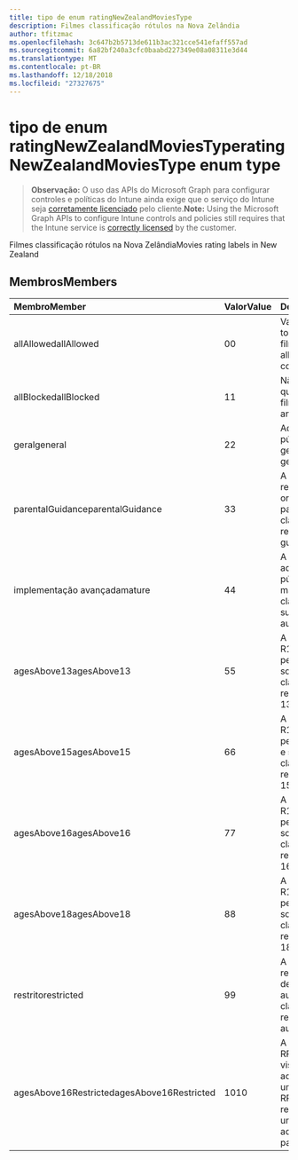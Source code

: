 ```yaml
---
title: tipo de enum ratingNewZealandMoviesType
description: Filmes classificação rótulos na Nova Zelândia
author: tfitzmac
ms.openlocfilehash: 3c647b2b5713de611b3ac321cce541efaff557ad
ms.sourcegitcommit: 6a82bf240a3cfc0baabd227349e08a08311e3d44
ms.translationtype: MT
ms.contentlocale: pt-BR
ms.lasthandoff: 12/18/2018
ms.locfileid: "27327675"
---
```

# <a name="ratingnewzealandmoviestype-enum-type"></a><span data-ttu-id="720f7-103">tipo de enum ratingNewZealandMoviesType</span><span class="sxs-lookup"><span data-stu-id="720f7-103">ratingNewZealandMoviesType enum type</span></span>

> <span data-ttu-id="720f7-104">**Observação:** O uso das APIs do Microsoft Graph para configurar controles e políticas do Intune ainda exige que o serviço do Intune seja [corretamente licenciado](https://go.microsoft.com/fwlink/?linkid=839381) pelo cliente.</span><span class="sxs-lookup"><span data-stu-id="720f7-104">**Note:** Using the Microsoft Graph APIs to configure Intune controls and policies still requires that the Intune service is [correctly licensed](https://go.microsoft.com/fwlink/?linkid=839381) by the customer.</span></span>

<span data-ttu-id="720f7-105">Filmes classificação rótulos na Nova Zelândia</span><span class="sxs-lookup"><span data-stu-id="720f7-105">Movies rating labels in New Zealand</span></span>
## <a name="members"></a><span data-ttu-id="720f7-106">Membros</span><span class="sxs-lookup"><span data-stu-id="720f7-106">Members</span></span>
|<span data-ttu-id="720f7-107">Membro</span><span class="sxs-lookup"><span data-stu-id="720f7-107">Member</span></span>|<span data-ttu-id="720f7-108">Valor</span><span class="sxs-lookup"><span data-stu-id="720f7-108">Value</span></span>|<span data-ttu-id="720f7-109">Descrição</span><span class="sxs-lookup"><span data-stu-id="720f7-109">Description</span></span>|
|:---|:---|:---|
|<span data-ttu-id="720f7-110">allAllowed</span><span class="sxs-lookup"><span data-stu-id="720f7-110">allAllowed</span></span>|<span data-ttu-id="720f7-111">0</span><span class="sxs-lookup"><span data-stu-id="720f7-111">0</span></span>|<span data-ttu-id="720f7-112">Valor padrão, permitir todo o conteúdo de filmes</span><span class="sxs-lookup"><span data-stu-id="720f7-112">Default value, allow all movies content</span></span>|
|<span data-ttu-id="720f7-113">allBlocked</span><span class="sxs-lookup"><span data-stu-id="720f7-113">allBlocked</span></span>|<span data-ttu-id="720f7-114">1</span><span class="sxs-lookup"><span data-stu-id="720f7-114">1</span></span>|<span data-ttu-id="720f7-115">Não permitir que qualquer conteúdo filmes</span><span class="sxs-lookup"><span data-stu-id="720f7-115">Do not allow any movies content</span></span>|
|<span data-ttu-id="720f7-116">geral</span><span class="sxs-lookup"><span data-stu-id="720f7-116">general</span></span>|<span data-ttu-id="720f7-117">2</span><span class="sxs-lookup"><span data-stu-id="720f7-117">2</span></span>|<span data-ttu-id="720f7-118">Adequado para o público em geral</span><span class="sxs-lookup"><span data-stu-id="720f7-118">Suitable for general audience</span></span>|
|<span data-ttu-id="720f7-119">parentalGuidance</span><span class="sxs-lookup"><span data-stu-id="720f7-119">parentalGuidance</span></span>|<span data-ttu-id="720f7-120">3</span><span class="sxs-lookup"><span data-stu-id="720f7-120">3</span></span>|<span data-ttu-id="720f7-121">A classificação PG recomenda a orientação dos pais</span><span class="sxs-lookup"><span data-stu-id="720f7-121">The PG classification recommends parental guidance</span></span>|
|<span data-ttu-id="720f7-122">implementação avançada</span><span class="sxs-lookup"><span data-stu-id="720f7-122">mature</span></span>|<span data-ttu-id="720f7-123">4</span><span class="sxs-lookup"><span data-stu-id="720f7-123">4</span></span>|<span data-ttu-id="720f7-124">A classificação M é adequada para o público adulto mais</span><span class="sxs-lookup"><span data-stu-id="720f7-124">The M classification is suitable for mature audience</span></span>|
|<span data-ttu-id="720f7-125">agesAbove13</span><span class="sxs-lookup"><span data-stu-id="720f7-125">agesAbove13</span></span>|<span data-ttu-id="720f7-126">5</span><span class="sxs-lookup"><span data-stu-id="720f7-126">5</span></span>|<span data-ttu-id="720f7-127">A classificação de R13 é restrita a pessoas 13 anos e sobre</span><span class="sxs-lookup"><span data-stu-id="720f7-127">The R13 classification is restricted to persons 13 years and over</span></span>|
|<span data-ttu-id="720f7-128">agesAbove15</span><span class="sxs-lookup"><span data-stu-id="720f7-128">agesAbove15</span></span>|<span data-ttu-id="720f7-129">6</span><span class="sxs-lookup"><span data-stu-id="720f7-129">6</span></span>|<span data-ttu-id="720f7-130">A classificação de R15 é restrita a pessoas quinze anos e sobre</span><span class="sxs-lookup"><span data-stu-id="720f7-130">The R15 classification is restricted to persons 15 years and over</span></span>|
|<span data-ttu-id="720f7-131">agesAbove16</span><span class="sxs-lookup"><span data-stu-id="720f7-131">agesAbove16</span></span>|<span data-ttu-id="720f7-132">7</span><span class="sxs-lookup"><span data-stu-id="720f7-132">7</span></span>|<span data-ttu-id="720f7-133">A classificação de R16 é restrita a pessoas 16 anos e sobre</span><span class="sxs-lookup"><span data-stu-id="720f7-133">The R16 classification is restricted to persons 16 years and over</span></span>|
|<span data-ttu-id="720f7-134">agesAbove18</span><span class="sxs-lookup"><span data-stu-id="720f7-134">agesAbove18</span></span>|<span data-ttu-id="720f7-135">8</span><span class="sxs-lookup"><span data-stu-id="720f7-135">8</span></span>|<span data-ttu-id="720f7-136">A classificação de R18 é restrita a pessoas 18 anos e sobre</span><span class="sxs-lookup"><span data-stu-id="720f7-136">The R18 classification is restricted to persons 18 years and over</span></span>|
|<span data-ttu-id="720f7-137">restrito</span><span class="sxs-lookup"><span data-stu-id="720f7-137">restricted</span></span>|<span data-ttu-id="720f7-138">9</span><span class="sxs-lookup"><span data-stu-id="720f7-138">9</span></span>|<span data-ttu-id="720f7-139">A classificação R é restrita a uma determinada audiência</span><span class="sxs-lookup"><span data-stu-id="720f7-139">The R classification is restricted to a certain audience</span></span>|
|<span data-ttu-id="720f7-140">agesAbove16Restricted</span><span class="sxs-lookup"><span data-stu-id="720f7-140">agesAbove16Restricted</span></span>|<span data-ttu-id="720f7-141">10</span><span class="sxs-lookup"><span data-stu-id="720f7-141">10</span></span>|<span data-ttu-id="720f7-142">A classificação de RP16 requer visualizadores em 16 acompanhados por um pai ou adulto</span><span class="sxs-lookup"><span data-stu-id="720f7-142">The RP16 classification requires viewers under 16 accompanied by a parent or an adult</span></span>|



